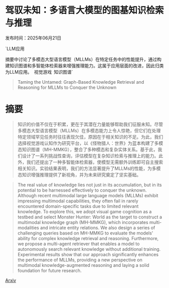 # 驾驭未知：多语言大模型的图基知识检索与推理

发布时间：2025年06月21日

`LLM应用

摘要中讨论了多模态大型语言模型（MLLMs）在特定任务中的性能提升，通过构建知识图谱和多智能体检索器来增强推理能力。这属于应用层面的改进，因此归类为LLM应用。` `视觉游戏` `知识图谱`

> Taming the Untamed: Graph-Based Knowledge Retrieval and Reasoning for MLLMs to Conquer the Unknown

# 摘要

> 知识的价值不仅在于积累，更在于其潜在力量能够帮助我们征服未知。尽管多模态大型语言模型（MLLMs）在多模态能力上令人惊艳，但它们在处理特定领域罕见任务时往往表现欠佳，原因在于相关知识的不足。为此，我们选择视觉游戏认知作为研究平台，以《怪物猎人：世界》为蓝本构建了多模态知识图谱（MH-MMKG），整合了多种模态和复杂实体关系。基于此，我们设计了一系列挑战性查询，评估模型在复杂知识检索与推理上的能力。此外，我们还提出了一种多智能体检索器，使模型无需额外训练即可自主搜索相关知识。实验结果表明，我们的方法显著提升了MLLMs的性能，为多模态知识增强推理提供了新视角，并为未来研究奠定了坚实基础。

> The real value of knowledge lies not just in its accumulation, but in its potential to be harnessed effectively to conquer the unknown. Although recent multimodal large language models (MLLMs) exhibit impressing multimodal capabilities, they often fail in rarely encountered domain-specific tasks due to limited relevant knowledge. To explore this, we adopt visual game cognition as a testbed and select Monster Hunter: World as the target to construct a multimodal knowledge graph (MH-MMKG), which incorporates multi-modalities and intricate entity relations. We also design a series of challenging queries based on MH-MMKG to evaluate the models' ability for complex knowledge retrieval and reasoning. Furthermore, we propose a multi-agent retriever that enables a model to autonomously search relevant knowledge without additional training. Experimental results show that our approach significantly enhances the performance of MLLMs, providing a new perspective on multimodal knowledge-augmented reasoning and laying a solid foundation for future research.

[Arxiv](https://arxiv.org/abs/2506.17589)